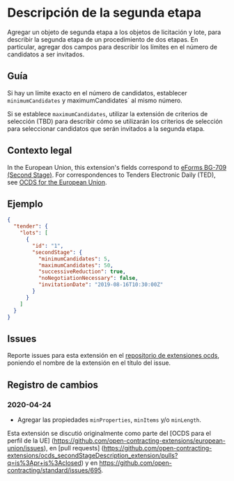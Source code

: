 # Descripción de la segunda etapa

Agregar un objeto de segunda etapa a los objetos de licitación y lote, para describir la segunda etapa de un procedimiento de dos etapas. En particular, agregar dos campos para describir los límites en el número de candidatos a ser invitados.

## Guía

Si hay un límite exacto en el número de candidatos, establecer `minimumCandidates` y maximumCandidates\` al mismo número.

Si se establece `maximumCandidates`, utilizar la extensión de criterios de selección (TBD) para describir cómo se utilizarán los criterios de selección para seleccionar candidatos que serán invitados a la segunda etapa.

## Contexto legal

In the European Union, this extension's fields correspond to [eForms BG-709 (Second Stage)](https://docs.ted.europa.eu/eforms/latest/reference/business-terms/). For correspondences to Tenders Electronic Daily (TED), see [OCDS for the European Union](https://standard.open-contracting.org/profiles/eu/latest/en/).

## Ejemplo

```json
{
  "tender": {
    "lots": [
      {
        "id": "1",
        "secondStage": {
          "minimumCandidates": 5,
          "maximumCandidates": 50,
          "successiveReduction": true,
          "noNegotiationNecessary": false,
          "invitationDate": "2019-08-16T10:30:00Z"
        }
      }
    ]
  }
}
```

## Issues

Reporte issues para esta extensión en el [repositorio de extensiones ocds](https://github.com/open-contracting/ocds-extensions/issues), poniendo el nombre de la extensión en el título del issue.

## Registro de cambios

### 2020-04-24

- Agregar las propiedades `minProperties`, `minItems` y/o `minLength`.

Esta extensión se discutió originalmente como parte del \[OCDS para el perfil de la UE\] (https://github.com/open-contracting-extensions/european-union/issues), en \[pull requests\] (https://github.com/open-contracting-extensions/ocds_secondStageDescription_extension/pulls?q=is%3Apr+is%3Aclosed) y en <https://github.com/open-contracting/standard/issues/695>.
